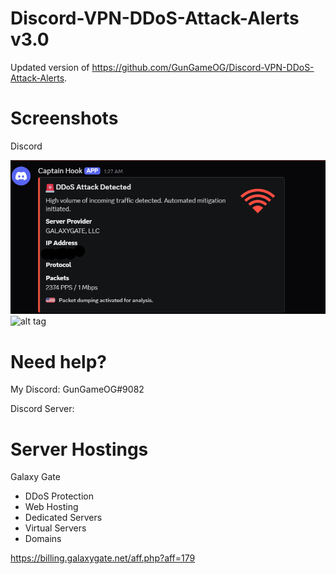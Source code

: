 # Discord-VPN-DDoS-Attack-Alerts v3.0
Updated version of https://github.com/GunGameOG/Discord-VPN-DDoS-Attack-Alerts.

# Screenshots
Discord

![alt tag](https://github.com/GunGameOG/Net-Protect-Monitor/blob/main/Screenshot%202025-06-05%20014308.png)
![alt tag](https://github.com/user-attachments/assets/d077182c-b27d-44bf-bcc4-00aeb1ac94da)

# Need help?
My Discord: GunGameOG#9082

Discord Server: 

# Server Hostings
Galaxy Gate

 - DDoS Protection
 - Web Hosting
 - Dedicated Servers
 - Virtual Servers
 - Domains

https://billing.galaxygate.net/aff.php?aff=179
